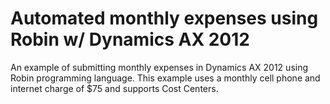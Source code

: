 # Automated monthly expenses using Robin w/ Dynamics AX 2012
An example of submitting monthly expenses in Dynamics AX 2012 using Robin programming language. This example uses a monthly cell phone and internet charge of $75 and supports Cost Centers.
